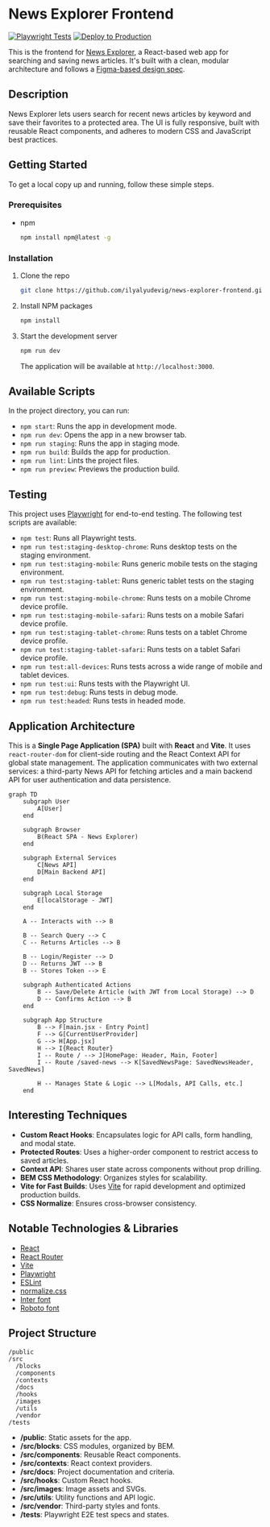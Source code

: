 # News Explorer Frontend

[![Playwright Tests](https://github.com/ilyalyudevig/news-explorer-frontend/actions/workflows/playwright.yml/badge.svg)](https://github.com/ilyalyudevig/news-explorer-frontend/actions/workflows/playwright.yml)
[![Deploy to Production](https://github.com/ilyalyudevig/news-explorer-frontend/actions/workflows/deploy.yml/badge.svg)](https://github.com/ilyalyudevig/news-explorer-frontend/actions/workflows/deploy.yml)

This is the frontend for [News Explorer](https://news-explorer.info), a React-based web app for searching and saving news articles. It's built with a clean, modular architecture and follows a [Figma-based design spec](https://www.figma.com/design/3ottwMEhlBt95Dbn8dw1NH/Your-Final-Project?node-id=0-1&p=f&t=OIWocUqPQrdjeWJf-0).

## Description

News Explorer lets users search for recent news articles by keyword and save their favorites to a protected area. The UI is fully responsive, built with reusable React components, and adheres to modern CSS and JavaScript best practices.

## Getting Started

To get a local copy up and running, follow these simple steps.

### Prerequisites

- npm

  ```sh
  npm install npm@latest -g
  ```

### Installation

1. Clone the repo

   ```sh
   git clone https://github.com/ilyalyudevig/news-explorer-frontend.git
   ```

2. Install NPM packages

   ```sh
   npm install
   ```

3. Start the development server

   ```sh
   npm run dev
   ```

   The application will be available at `http://localhost:3000`.

## Available Scripts

In the project directory, you can run:

- `npm start`: Runs the app in development mode.
- `npm run dev`: Opens the app in a new browser tab.
- `npm run staging`: Runs the app in staging mode.
- `npm run build`: Builds the app for production.
- `npm run lint`: Lints the project files.
- `npm run preview`: Previews the production build.

## Testing

This project uses [Playwright](https://playwright.dev/) for end-to-end testing. The following test scripts are available:

- `npm test`: Runs all Playwright tests.
- `npm run test:staging-desktop-chrome`: Runs desktop tests on the staging environment.
- `npm run test:staging-mobile`: Runs generic mobile tests on the staging environment.
- `npm run test:staging-tablet`: Runs generic tablet tests on the staging environment.
- `npm run test:staging-mobile-chrome`: Runs tests on a mobile Chrome device profile.
- `npm run test:staging-mobile-safari`: Runs tests on a mobile Safari device profile.
- `npm run test:staging-tablet-chrome`: Runs tests on a tablet Chrome device profile.
- `npm run test:staging-tablet-safari`: Runs tests on a tablet Safari device profile.
- `npm run test:all-devices`: Runs tests across a wide range of mobile and tablet devices.
- `npm run test:ui`: Runs tests with the Playwright UI.
- `npm run test:debug`: Runs tests in debug mode.
- `npm run test:headed`: Runs tests in headed mode.

## Application Architecture

This is a **Single Page Application (SPA)** built with **React** and **Vite**. It uses `react-router-dom` for client-side routing and the React Context API for global state management. The application communicates with two external services: a third-party News API for fetching articles and a main backend API for user authentication and data persistence.

```mermaid
graph TD
    subgraph User
        A[User]
    end

    subgraph Browser
        B(React SPA - News Explorer)
    end

    subgraph External Services
        C[News API]
        D[Main Backend API]
    end

    subgraph Local Storage
        E[localStorage - JWT]
    end

    A -- Interacts with --> B

    B -- Search Query --> C
    C -- Returns Articles --> B

    B -- Login/Register --> D
    D -- Returns JWT --> B
    B -- Stores Token --> E

    subgraph Authenticated Actions
        B -- Save/Delete Article (with JWT from Local Storage) --> D
        D -- Confirms Action --> B
    end

    subgraph App Structure
        B --> F[main.jsx - Entry Point]
        F --> G[CurrentUserProvider]
        G --> H[App.jsx]
        H --> I{React Router}
        I -- Route / --> J[HomePage: Header, Main, Footer]
        I -- Route /saved-news --> K[SavedNewsPage: SavedNewsHeader, SavedNews]

        H -- Manages State & Logic --> L[Modals, API Calls, etc.]
    end
```

## Interesting Techniques

- **Custom React Hooks**: Encapsulates logic for API calls, form handling, and modal state.
- **Protected Routes**: Uses a higher-order component to restrict access to saved articles.
- **Context API**: Shares user state across components without prop drilling.
- **BEM CSS Methodology**: Organizes styles for scalability.
- **Vite for Fast Builds**: Uses [Vite](https://vitejs.dev/) for rapid development and optimized production builds.
- **CSS Normalize**: Ensures cross-browser consistency.

## Notable Technologies & Libraries

- [React](https://react.dev/)
- [React Router](https://reactrouter.com/)
- [Vite](https://vitejs.dev/)
- [Playwright](https://playwright.dev/)
- [ESLint](https://eslint.org/)
- [normalize.css](https://necolas.github.io/normalize.css/)
- [Inter font](https://rsms.me/inter/)
- [Roboto font](https://fonts.google.com/specimen/Roboto)

## Project Structure

```text
/public
/src
  /blocks
  /components
  /contexts
  /docs
  /hooks
  /images
  /utils
  /vendor
/tests
```

- **/public**: Static assets for the app.
- **/src/blocks**: CSS modules, organized by BEM.
- **/src/components**: Reusable React components.
- **/src/contexts**: React context providers.
- **/src/docs**: Project documentation and criteria.
- **/src/hooks**: Custom React hooks.
- **/src/images**: Image assets and SVGs.
- **/src/utils**: Utility functions and API logic.
- **/src/vendor**: Third-party styles and fonts.
- **/tests**: Playwright E2E test specs and states.

